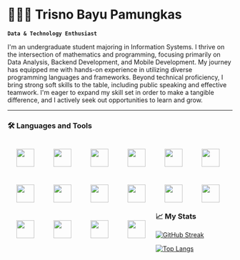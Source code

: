 # 🧑🏻‍💻 Trisno Bayu Pamungkas

**`Data & Technology Enthusiast`**

I'm an undergraduate student majoring in Information Systems. I thrive on the intersection of mathematics and programming, focusing primarily on Data Analysis, Backend Development, and Mobile Development. My journey has equipped me with hands-on experience in utilizing diverse programming languages and frameworks. Beyond technical proficiency, I bring strong soft skills to the table, including public speaking and effective teamwork. I'm eager to expand my skill set in order to make a tangible difference, and I actively seek out opportunities to learn and grow.

---
### 🛠️ Languages and Tools
<img align="left" width="40px" style="padding:20px;" src="https://cdn.jsdelivr.net/gh/devicons/devicon@latest/icons/java/java-original.svg" />
<img align="left" width="40px" style="padding:20px;" src="https://cdn.jsdelivr.net/gh/devicons/devicon@latest/icons/spring/spring-original.svg" />
<img align="left" width="40px" style="padding:20px;" src="https://cdn.jsdelivr.net/gh/devicons/devicon@latest/icons/python/python-original.svg" />
<img align="left" width="40px" style="padding:20px;" src="https://cdn.jsdelivr.net/gh/devicons/devicon@latest/icons/django/django-plain-wordmark.svg" />
<img align="left" width="40px" style="padding:20px;" src="https://cdn.jsdelivr.net/gh/devicons/devicon@latest/icons/kotlin/kotlin-original.svg" />
<img align="left" width="40px" style="padding:20px;" src="https://cdn.jsdelivr.net/gh/devicons/devicon@latest/icons/androidstudio/androidstudio-original.svg" />
<img align="left" width="40px" style="padding:20px;" src="https://cdn.jsdelivr.net/gh/devicons/devicon@latest/icons/dart/dart-original.svg" />
<img align="left" width="40px" style="padding:20px;" src="https://cdn.jsdelivr.net/gh/devicons/devicon@latest/icons/flutter/flutter-original.svg" />
<img align="left" width="40px" style="padding:20px;" src="https://cdn.jsdelivr.net/gh/devicons/devicon@latest/icons/html5/html5-original.svg" />
<img align="left" width="40px" style="padding:20px;" src="https://cdn.jsdelivr.net/gh/devicons/devicon@latest/icons/css3/css3-original.svg" />
<img align="left" width="40px" style="padding:20px;" src="https://cdn.jsdelivr.net/gh/devicons/devicon@latest/icons/javascript/javascript-original.svg" />
<img align="left" width="40px" style="padding:20px;" src="https://cdn.jsdelivr.net/gh/devicons/devicon@latest/icons/bootstrap/bootstrap-original.svg" />
<img align="left" width="40px" style="padding:20px;" src="https://cdn.jsdelivr.net/gh/devicons/devicon@latest/icons/postgresql/postgresql-original.svg" />
<img align="left" width="40px" style="padding:20px;" src="https://cdn.jsdelivr.net/gh/devicons/devicon@latest/icons/mongodb/mongodb-original.svg" />
<img align="left" width="40px" style="padding:20px;" src="https://cdn.jsdelivr.net/gh/devicons/devicon@latest/icons/docker/docker-original.svg" />
<img align="left" width="40px" style="padding:20px;" src="https://cdn.jsdelivr.net/gh/devicons/devicon@latest/icons/git/git-original.svg" />
          
<br><br><br>

#

### 📈 My Stats
[![GitHub Streak](http://github-readme-streak-stats.herokuapp.com?user=trisnobp&theme=dark&background=000000)](https://git.io/streak-stats)

[![Top Langs](https://github-readme-stats.vercel.app/api/top-langs/?username=trisnobp&layout=compact&theme=vision-friendly-dark)](https://github.com/anuraghazra/github-readme-stats) 
          
          
          
          
          
          
      
          
          

          
          
          

<!--
**trisnobp/trisnobp** is a ✨ _special_ ✨ repository because its `README.md` (this file) appears on your GitHub profile.

Here are some ideas to get you started:

- 🔭 I’m currently working on ...
- 🌱 I’m currently learning ...
- 👯 I’m looking to collaborate on ...
- 🤔 I’m looking for help with ...
- 💬 Ask me about ...
- 📫 How to reach me: ...
- 😄 Pronouns: ...
- ⚡ Fun fact: ...
-->
